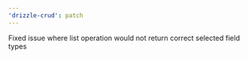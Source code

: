 ```yaml
---
'drizzle-crud': patch
---
```


Fixed issue where list operation would not return correct selected field types

